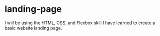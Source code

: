 # landing-page
I will be using the HTML, CSS, and Flexbox skill I have learned to create a basic website
landing page.
